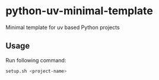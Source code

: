 # python-uv-minimal-template
Minimal template for uv based Python projects

## Usage
Run following command:

```sh
setup.sh <project-name>
```
